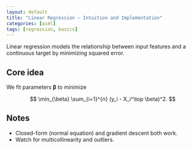 ```yaml
---
layout: default
title: "Linear Regression — Intuition and Implementation"
categories: [aiml]
tags: [regression, basics]
---
```


Linear regression models the relationship between input features and a continuous target by minimizing squared error.

## Core idea
We fit parameters **β** to minimize  

$$ \min_{\beta} \sum_{i=1}^{n} (y_i - X_i^\top \beta)^2.
$$

## Notes
- Closed-form (normal equation) and gradient descent both work.
- Watch for multicollinearity and outliers.

